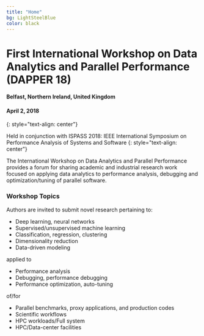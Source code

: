 ```yaml
---
title: "Home"
bg: LightSteelBlue 
color: black
---
```


# First International Workshop on Data Analytics and Parallel Performance (DAPPER 18) 
#### Belfast, Northern Ireland, United Kingdom 
#### April 2, 2018
{: style="text-align: center"}

Held in conjunction with ISPASS 2018: IEEE International Symposium on Performance Analysis of Systems and Software
{: style="text-align: center"}

The International Workshop on Data Analytics and Parallel Performance provides
a forum for sharing academic and industrial research work focused on applying
data analytics to performance analysis, debugging and optimization/tuning of
parallel software.

### Workshop Topics

Authors are invited to submit novel research pertaining to:

- Deep learning, neural networks
- Supervised/unsupervised machine learning
- Classification, regression, clustering
- Dimensionality reduction
- Data-driven modeling

applied to

- Performance analysis
- Debugging, performance debugging
- Performance optimization, auto-tuning

of/for

- Parallel benchmarks, proxy applications, and production codes
- Scientific workflows
- HPC workloads/Full system
- HPC/Data-center facilities
